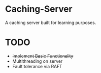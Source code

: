 # Caching-Server
A caching server built for learning purposes.

# TODO
- ~~Implement Basic Functionality~~
- Multithreading on server
- Fault tolerance via RAFT
